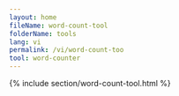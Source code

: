 ```yaml
---
layout: home
fileName: word-count-tool
folderName: tools
lang: vi
permalink: /vi/word-count-too
tool: word-counter
---
```

{% include section/word-count-tool.html %}